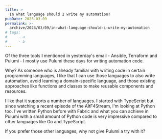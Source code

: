 ```yaml
---
title: >
  In what language should I write my automation?
pubDate: 2023-03-09
permalink: >-
  archive/2023/03/09/in-what-language-should-i-write-my-automation
# tags:
#     - a
#     - b
---
```


Of the three tools I mentioned in yesterday's email - Ansible, Terraform and Pulumi - I mostly use Pulumi these days for writing automation code.

Why? As someone who is already familiar with writing code in certain programming languages, I like that I can use those languages to also write automation, avoid learning a domain-specific language, and those existing approaches like functions and classes to make reusable components and resources.

I like that it supports a number of languages. I started with TypeScript but since watching a recent episode of the AltF4Stream, I'm looking at Python too. I've written Python before with Fabric and what you can achieve in Pulumi with a small amount of Python code is very impressive compared to other languages like Go and TypeScript.

If you prefer those other languages, why not give Pulumi a try with it?
